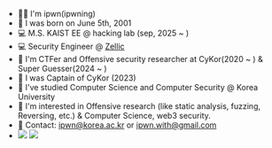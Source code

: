 
* 👨‍💻 I'm ipwn(ipwning)
* 🐤 I was born on June 5th, 2001
* 💻 M.S. KAIST EE @ hacking lab (sep, 2025 ~ )
* 💻 Security Engineer @ [Zellic](https://zellic.io)
* 🚩 I'm CTFer and Offensive security researcher at CyKor(2020 ~ )  & Super Guesser(2024 ~ )
* 👑 I was Captain of CyKor (2023)
* 🏫 I've studied Computer Science and Computer Security @ Korea University
* 🧐 I'm interested in Offensive research (like static analysis, fuzzing, Reversing, etc.) & Computer Science, web3 security.
* 📮 Contact: ipwn@korea.ac.kr or ipwn.with@gmail.com
* <a href="http://ipwning.com" target="_blank"><img src="https://img.shields.io/badge/NOTION-white?style=flat&logo=notion&logoColor=000000"/></a>  <a href="http://ipwn.kr" target="_blank"><img src="https://img.shields.io/badge/BLOG-E2E2E2?style=flat&logo=bloglovin&logoColor=000000"></a>
